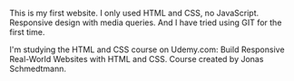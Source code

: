 This is my first website. I only used HTML and CSS, no  JavaScript. Responsive design with media queries. And I have tried using GIT for the first time.

I'm studying the HTML and CSS course on Udemy.com: Build Responsive Real-World Websites with HTML and CSS. Course created by Jonas Schmedtmann.
